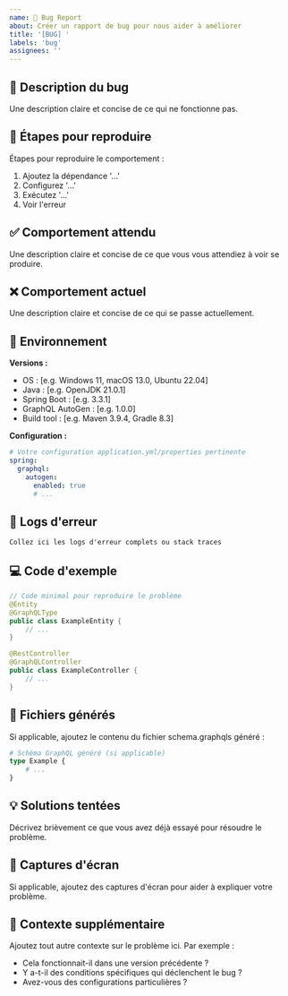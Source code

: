 ```yaml
---
name: 🐛 Bug Report
about: Créer un rapport de bug pour nous aider à améliorer
title: '[BUG] '
labels: 'bug'
assignees: ''
---
```


## 🐛 Description du bug

Une description claire et concise de ce qui ne fonctionne pas.

## 🔄 Étapes pour reproduire

Étapes pour reproduire le comportement :

1. Ajoutez la dépendance '...'
2. Configurez '...'
3. Exécutez '...'
4. Voir l'erreur

## ✅ Comportement attendu

Une description claire et concise de ce que vous vous attendiez à voir se produire.

## ❌ Comportement actuel

Une description claire et concise de ce qui se passe actuellement.

## 📱 Environnement

**Versions :**
- OS : [e.g. Windows 11, macOS 13.0, Ubuntu 22.04]
- Java : [e.g. OpenJDK 21.0.1]
- Spring Boot : [e.g. 3.3.1]
- GraphQL AutoGen : [e.g. 1.0.0]
- Build tool : [e.g. Maven 3.9.4, Gradle 8.3]

**Configuration :**
```yaml
# Votre configuration application.yml/properties pertinente
spring:
  graphql:
    autogen:
      enabled: true
      # ...
```

## 📎 Logs d'erreur

```
Collez ici les logs d'erreur complets ou stack traces
```

## 💻 Code d'exemple

```java
// Code minimal pour reproduire le problème
@Entity
@GraphQLType
public class ExampleEntity {
    // ...
}

@RestController
@GraphQLController
public class ExampleController {
    // ...
}
```

## 📄 Fichiers générés

Si applicable, ajoutez le contenu du fichier schema.graphqls généré :

```graphql
# Schéma GraphQL généré (si applicable)
type Example {
    # ...
}
```

## 💡 Solutions tentées

Décrivez brièvement ce que vous avez déjà essayé pour résoudre le problème.

## 📸 Captures d'écran

Si applicable, ajoutez des captures d'écran pour aider à expliquer votre problème.

## 🔗 Contexte supplémentaire

Ajoutez tout autre contexte sur le problème ici. Par exemple :
- Cela fonctionnait-il dans une version précédente ?
- Y a-t-il des conditions spécifiques qui déclenchent le bug ?
- Avez-vous des configurations particulières ?
